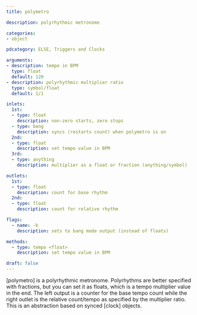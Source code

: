 ```yaml
---
title: polymetro

description: polyrhythmic metronome

categories:
- object

pdcategory: ELSE, Triggers and Clocks

arguments:
- description: tempo in BPM
  type: float
  default: 120
- description: polyrhythmic multiplier ratio
  type: symbol/float
  default: 1/1

inlets:
  1st:
  - type: float
    description: non-zero starts, zero stops
  - type: bang
    description: syncs (restarts count) when polymetro is on
  2nd:
  - type: float
    description: set tempo value in BPM
  3rd:
  - type: anything
    description: multiplier as a float or fraction (anything/symbol)

outlets:
  1st:
  - type: float
    description: count for base rhythm
  2nd:
  - type: float
    description: count for relative rhythm

flags:
  - name: -b
    description: sets to bang mode output (instead of floats)

methods:
  - type: tempo <float>
    description: set tempo value in BPM

draft: false
---
```


[polymetro] is a polyrhythmic metronome. Polyrhythms are better specified with fractions, but you can set it as floats, which is a tempo multiplier value in the end. The left output is a counter for the base tempo count while the right outlet is the relative count/tempo as specified by the multiplier ratio. This is an abstraction based on synced [clock] objects.


